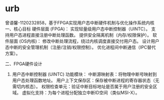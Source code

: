 # urb
曾语馨-1120232858，基于FPGA实现用户态中断硬件机制与优化操作系统内核
一、核心目标
硬件层面 (FPGA)：
实现轻量级用户态中断控制器（UINTC）。
支持用户态进程直接注册中断处理函数。
提供安全隔离机制（内存/权限保护）。
软件层面 (OS内核)：
修改中断处理流程，绕过内核调度直接交付用户态。
设计用户态中断的安全管理机制（注册/注销/权限控制）。
优化进程间中断通信（IPC替代方案）。

二、FPGA硬件设计
1. 用户态中断控制器 (UINTC)
功能模块：
中断源映射表：将物理中断号映射到用户态处理函数地址。
用户上下文保存区：保存被中断进程的寄存器状态（无需切内核态）。
权限检查单元：验证中断目标地址是否属于用户注册的安全区域。
虚拟化支持：为每个进程分配独立中断ID空间（类似MSI-X）。
